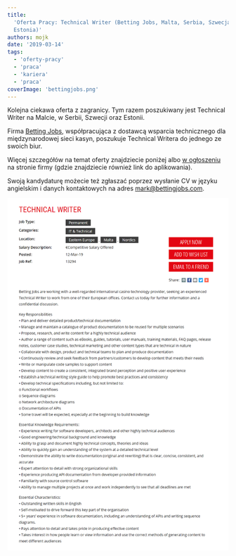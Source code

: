 ```yaml
---
title:
  'Oferta Pracy: Technical Writer (Betting Jobs, Malta, Serbia, Szwecja,
  Estonia)'
authors: mojk
date: '2019-03-14'
tags:
  - 'oferty-pracy'
  - 'praca'
  - 'kariera'
  - 'praca'
coverImage: 'bettingjobs.png'
---
```


Kolejna ciekawa oferta z zagranicy. Tym razem poszukiwany jest Technical Writer
na Malcie, w Serbii, Szwecji oraz Estonii.

<!--truncate-->

Firma [Betting Jobs](https://www.bettingjobs.com/), współpracująca z dostawcą
wsparcia technicznego dla międzynarodowej sieci kasyn, poszukuje Technical
Writera do jednego ze swoich biur.

Więcej szczegółów na temat oferty znajdziecie poniżej albo
[w ogłoszeniu](https://www.bettingjobs.com/jobs/8440181/technical-writer.asp) na
stronie firmy (gdzie znajdziecie również link do aplikowania).

Swoją kandydaturę możecie też zgłaszać poprzez wysłanie CV w języku angielskim i
danych kontaktowych na
adres [mark@bettingjobs.com](mailto:mark@bettingjobs.com).

![](images/betting_jobs_tech_writer.png)
